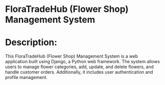   # FloraTradeHub (Flower Shop) Management System

# Description:
This FloraTradeHub (Flower Shop) Management System is a web application built using Django, a Python web framework. The system allows users to manage flower categories, add, update, and delete flowers, and handle customer orders. Additionally, it includes user authentication and profile management.
